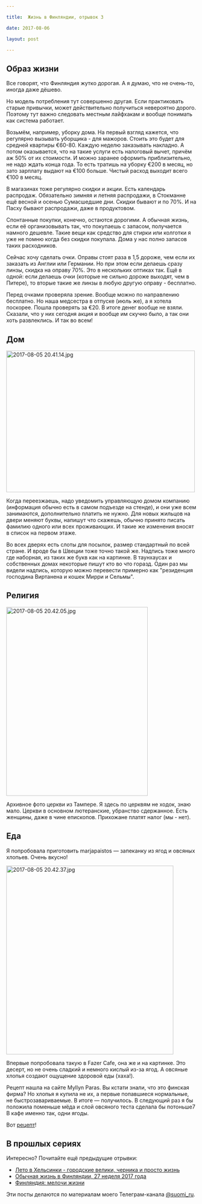 ```yaml
---

title:  Жизнь в Финляндии, отрывок 3

date: 2017-08-06

layout: post

---
```


## Образ жизни

Все говорят, что Финляндия жутко дорогая. А я думаю, что не очень-то, иногда даже дёшево.

Но модель потребления тут совершенно другая. Если практиковать старые привычки, может действительно получиться
невероятно
дорого. Поэтому тут важно следовать местным лайфхакам и вообще понимать как система работает.

<excerpt/>

Возьмём, например, уборку дома. На первый взгляд кажется, что регулярно вызывать уборщика - для мажоров. Стоить это
будет для средней квартиры €60-80. Каждую неделю заказывать накладно. А потом оказывается, что на такие услуги есть
налоговый вычет, причём аж 50% от их стоимости. И можно заранее оформить приблизительно, не надо ждать конца года. То
есть тратишь на уборку €200 в месяц, но зато зарплату выдают на €100 больше. Чистый расход выходит всего €100 в месяц.

В магазинах тоже регулярно скидки и акции. Есть календарь распродаж. Обязательно зимняя и летняя распродажи, в Стокманне
ещё весной и осенью Сумасшедшие дни. Скидки бывают и по 70%. И на Пасху бывают распродажи, даже в продуктовом.

Спонтанные покупки, конечно, остаются дорогими. А обычная жизнь, если её организовывать так, что покупаешь с запасом,
получается намного дешевле. Такие вещи как средство для стирки или колготки я уже не помню когда без скидки покупала.
Дома у нас полно запасов таких расходников.

Сейчас хочу сделать очки. Оправы стоят раза в 1,5 дороже, чем если их заказать из Англии или Германии. Но при этом если
делаешь сразу линзы, скидка на оправу 70%. Это в нескольких оптиках так. Ещё в одной: если делаешь очки (которые не
сильно дороже выходят, чем в Питере), то вторые такие же линзы в любую другую оправу - бесплатно.

Перед очками проверяла зрение. Вообще можно по направлению бесплатно. Но наша медсестра в отпуске (июль же), а я хотела
поскорее. Пошла проверять за €20. В итоге денег вообще не взяли. Сказали, что у них сегодня акция и вообще им скучно
было, а так они хоть развлеклись. И так во всем!

## Дом

<a href="https://fotki.yandex.ru/next/users/toivonens/album/168376/view/646061?page=0" target="_blank"><img
src="https://img-fotki.yandex.ru/get/246987/14441195.52/0_9dbad_92c7f8ed_L.jpg" width="500" height="375" border="0"
title="2017-08-05 20.41.14.jpg" alt="2017-08-05 20.41.14.jpg"/></a>

Когда переезжаешь, надо уведомить управляющую домом компанию (информация обычно есть в самом подъезде на стенде), и они
уже всем занимаются, дополнительно платить не нужно. Для новых жильцов на двери меняют буквы, напишут что скажешь,
обычно принято писать фамилию одного или всех проживающих. И такие же изменения вносят в список на первом этаже.

Во всех дверях есть слоты для посылок, размер стандартный по всей стране. И вроде бы в Швеции тоже точно такой же.
Надпись тоже много где наборная, из таких же букв как на картинке. В таунхаусах и собственных домах некоторые пишут кто
во что горазд. Один раз мы видели надпись, которую можно перевести примерно как "резиденция господина Виртанена и кошек
Мирри и Сельмы".

## Религия

<a href="https://fotki.yandex.ru/next/users/toivonens/album/168376/view/646062?page=0" target="_blank"><img
src="https://img-fotki.yandex.ru/get/467152/14441195.52/0_9dbae_f009a74c_L.jpg" width="375" height="500" border="0"
title="2017-08-05 20.42.05.jpg" alt="2017-08-05 20.42.05.jpg"/></a>

Архивное фото церкви из Тампере. Я здесь по церквям не ходок, знаю мало. Церкви в основном лютеранские, убранство
сдержанное. Есть женщины, даже в чине епископов.  Прихожане платят налог (мы - нет).

## Еда

Я попробовала приготовить marjapaistos — запеканку из ягод и овсяных хлопьев. Очень вкусно!

<a href="https://fotki.yandex.ru/next/users/toivonens/album/168376/view/646063?page=0" target="_blank"><img
src="https://img-fotki.yandex.ru/get/249782/14441195.52/0_9dbaf_cbd28c31_L.jpg" width="443" height="500" border="0"
title="2017-08-05 20.42.37.jpg" alt="2017-08-05 20.42.37.jpg"/></a>

Впервые попробовала такую в Fazer Cafe, она же и на картинке. Это десерт, но не очень сладкий и немного кислый из-за
ягод. А овсяные хлопья создают ощущение здоровой еды (хаха!).

Рецепт нашла на сайте Myllyn Paras. Вы кстати знали, что это финская фирма? Но хлопья я купила не их, а первые
попавшиеся нормальные, не быстрозавариваемые. В итоге — получилось. В следующий раз я бы положила поменьше мёда и слой
овсяного теста сделала бы потоньше7 В кафе именно так, одни ягоды.

Вот [рецепт](https://www.myllynparas.fi/reseptit/marjapaistos)!

## В прошлых сериях

Интересно? Почитайте ещё предыдущие отрывки:

* [Лето в Хельсинки - городские велики, черника и просто жизнь](/ru/life/little-suomi-29-2017/)
* [Обычная жизнь в Финляндии, 27 неделя 2017 года](/ru/life/little-suomi-27-2017/)
* [Финляндия: мелочи жизни](/ru/life/little-things-in-finland/)

Эти посты делаются по материалам моего Телеграм-канала [@suomi_ru](https://t.me/suomi_ru).

